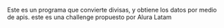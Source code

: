 Este es un programa que convierte divisas, y obtiene los datos por medio de apis. este es una challenge propuesto por Alura Latam
